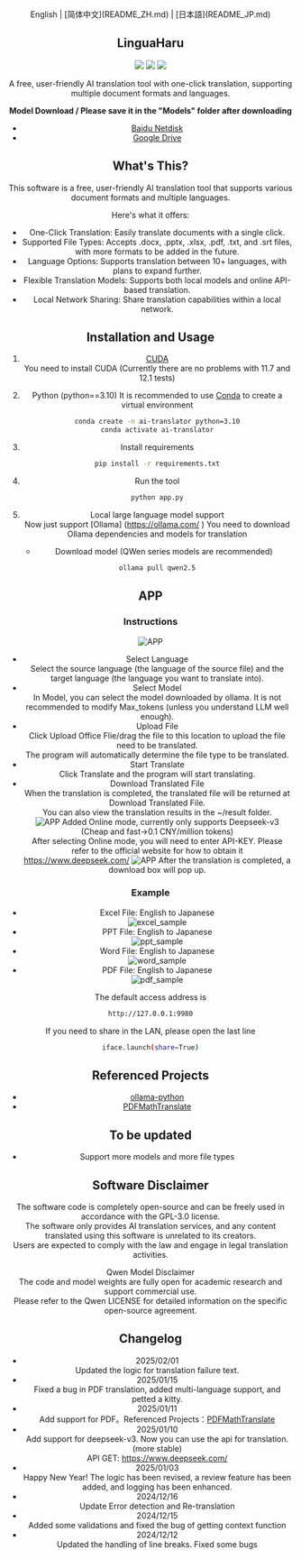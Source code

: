 <div align="center">
English | [简体中文](README_ZH.md) | [日本語](README_JP.md) 

<h2 id="title">LinguaHaru</h2>
<div align=center><img src="https://img.shields.io/github/v/release/YANG-Haruka/LinguaHaru"/>   <img src="https://img.shields.io/github/license/YANG-Haruka/LinguaHaru"/>   <img src="https://img.shields.io/github/stars/YANG-Haruka/LinguaHaru"/></div>
<p align='center'>A free, user-friendly AI translation tool with one-click translation, supporting multiple document formats and languages.</p>


**Model Download / Please save it in the "Models" folder after downloading**  

- [Baidu Netdisk](https://pan.baidu.com/s/1erFEqR4CgR0JwWvpvms4eQ?pwd=v813)
- [Google Drive](https://drive.google.com/file/d/1UVfJhpxWywBu250Xt-TDkvN5Jjjj0LN7/view?usp=sharing)

<h2 id="What's This">What's This?</h2>
This software is a free, user-friendly AI translation tool that supports various document formats and multiple languages.

Here's what it offers:

- One-Click Translation: Easily translate documents with a single click.
- Supported File Types: Accepts .docx, .pptx, .xlsx, .pdf, .txt, and .srt files, with more formats to be added in the future.
- Language Options: Supports translation between 10+ languages, with plans to expand further.
- Flexible Translation Models: Supports both local models and online API-based translation.
- Local Network Sharing: Share translation capabilities within a local network.


<h2 id="install">Installation and Usage</h2>
</details>

1. [CUDA](https://developer.nvidia.com/cuda-downloads)   
You need to install CUDA (Currently there are no problems with 11.7 and 12.1 tests)  

2. Python (python==3.10)
    It is recommended to use [Conda](https://www.anaconda.com/download) to create a virtual environment  
    ```bash
    conda create -n ai-translator python=3.10
    conda activate ai-translator
    ```

3. Install requirements
    ```bash
    pip install -r requirements.txt
    ```

4. Run the tool
    ```bash
    python app.py
    ```

5. Local large language model support  
    Now just support [Ollama] (https://ollama.com/  )
    You need to download Ollama dependencies and models for translation
    - Download model (QWen series models are recommended) 
    ```bash
    ollama pull qwen2.5
    ```
</details>

## APP
### Instructions
![APP](img/app.png)
- Select Language  
Select the source language (the language of the source file) and the target language (the language you want to translate into).  
- Select Model  
In Model, you can select the model downloaded by ollama. It is not recommended to modify Max_tokens (unless you understand LLM well enough).  
- Upload File  
Click Upload Office Flie/drag the file to this location to upload the file need to be translated.  
The program will automatically determine the file type to be translated.  
- Start Translate   
Click Translate and the program will start translating.  
- Download Translated File  
When the translation is completed, the translated file will be returned at Download Translated File.  
You can also view the translation results in the ~/result folder.  
![APP](img/app_online.png)
Added Online mode, currently only supports Deepseek-v3 (Cheap and fast->0.1 CNY/million tokens)  
After selecting Online mode, you will need to enter API-KEY. Please refer to the official website for how to obtain it  
https://www.deepseek.com/
![APP](img/app_completed.png)
After the translation is completed, a download box will pop up.

### Example 
- Excel File: English to Japanese  
![excel_sample](img/excel.png)  
- PPT File: English to Japanese  
![ppt_sample](img/ppt.png)  
- Word File: English to Japanese  
![word_sample](img/word.png)
- PDF File: English to Japanese  
![pdf_sample](img/pdf.png)

The default access address is
```bash
http://127.0.0.1:9980
```
If you need to share in the LAN, please open the last line
```bash
iface.launch(share=True)
```

## Referenced Projects
- [ollama-python](https://github.com/ollama/ollama-python)
- [PDFMathTranslate](https://github.com/Byaidu/PDFMathTranslate)

## To be updated
- Support more models and more file types

## Software Disclaimer  
The software code is completely open-source and can be freely used in accordance with the GPL-3.0 license.  
The software only provides AI translation services, and any content translated using this software is unrelated to its creators.  
Users are expected to comply with the law and engage in legal translation activities. 

Qwen Model Disclaimer  
The code and model weights are fully open for academic research and support commercial use.  
Please refer to the Qwen LICENSE for detailed information on the specific open-source agreement. 

## Changelog
- 2025/02/01  
Updated the logic for translation failure text.
- 2025/01/15  
Fixed a bug in PDF translation, added multi-language support, and petted a kitty.
- 2025/01/11  
Add support for PDF。Referenced Projects：[PDFMathTranslate](https://github.com/Byaidu/PDFMathTranslate)
- 2025/01/10    
Add support for deepseek-v3. Now you can use the api for translation. (more stable)  
API GET: https://www.deepseek.com/
- 2025/01/03  
Happy New Year! The logic has been revised, a review feature has been added, and logging has been enhanced.
- 2024/12/16  
Update Error detection and Re-translation
- 2024/12/15  
Added some validations and fixed the bug of getting context function
- 2024/12/12  
Updated the handling of line breaks. Fixed some bugs